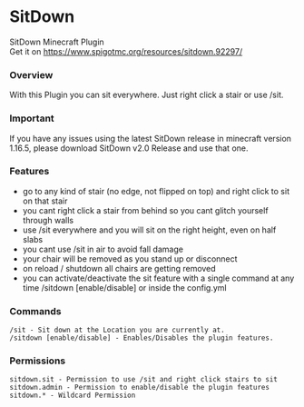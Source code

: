 # SitDown
SitDown Minecraft Plugin\
Get it on https://www.spigotmc.org/resources/sitdown.92297/

### Overview
With this Plugin you can sit everywhere. Just right click a stair or use /sit.

### Important
If you have any issues using the latest SitDown release in minecraft version 1.16.5, please download SitDown v2.0 Release and use that one.

### Features
* go to any kind of stair (no edge, not flipped on top) and right click to sit on that stair
* you cant right click a stair from behind so you cant glitch yourself through walls
* use /sit everywhere and you will sit on the right height, even on half slabs
* you cant use /sit in air to avoid fall damage
* your chair will be removed as you stand up or disconnect
* on reload / shutdown all chairs are getting removed
* you can activate/deactivate the sit feature with a single command at any time /sitdown [enable/disable] or inside the config.yml

### Commands
    /sit - Sit down at the Location you are currently at.
    /sitdown [enable/disable] - Enables/Disables the plugin features.

### Permissions
    sitdown.sit - Permission to use /sit and right click stairs to sit
    sitdown.admin - Permission to enable/disable the plugin features
    sitdown.* - Wildcard Permission
